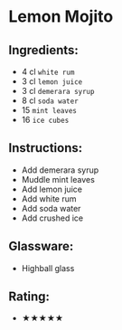 # Lemon Mojito

## Ingredients:
- 4 cl `white rum`
- 3 cl `lemon juice`
- 3 cl `demerara syrup`
- 8 cl `soda water`
- 15 `mint leaves`
- 16 `ice cubes`

## Instructions:
- Add demerara syrup
- Muddle mint leaves
- Add lemon juice
- Add white rum
- Add soda water
- Add crushed ice

## Glassware:
- Highball glass

## Rating:
- ★★★★★